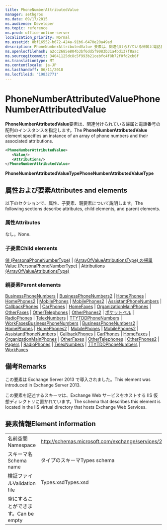 ```yaml
---
title: PhoneNumberAttributedValue
manager: sethgros
ms.date: 09/17/2015
ms.audience: Developer
ms.topic: reference
ms.prod: office-online-server
localization_priority: Normal
ms.assetid: 8bf16552-b672-424a-91b6-6470e20a49ad
description: PhoneNumberAttributedValue 要素は、関連付けられている帰属と電話番号の配列のインスタンスを指定します。
ms.openlocfilehash: a2cc2685e804b3bf6dd5f9083b31a4bd137f8aac
ms.sourcegitcommit: 34041125dc8c5f993b21cebfc4f8b72f0fd2cb6f
ms.translationtype: MT
ms.contentlocale: ja-JP
ms.lasthandoff: 06/11/2018
ms.locfileid: "19832771"
---
```

# <a name="phonenumberattributedvalue"></a><span data-ttu-id="9564f-103">PhoneNumberAttributedValue</span><span class="sxs-lookup"><span data-stu-id="9564f-103">PhoneNumberAttributedValue</span></span>

<span data-ttu-id="9564f-104">**PhoneNumberAttributedValue**要素は、関連付けられている帰属と電話番号の配列のインスタンスを指定します。</span><span class="sxs-lookup"><span data-stu-id="9564f-104">The **PhoneNumberAttributedValue** element specifies an instance of an array of phone numbers and their associated attributions.</span></span> 
  
```XML
<PhoneNumberAttributedValue>
   <Value/>
   <Attributions/>
</PhoneNumberAttributedValue>
```

 <span data-ttu-id="9564f-105">**PhoneNumberAttributedValueType**</span><span class="sxs-lookup"><span data-stu-id="9564f-105">**PhoneNumberAttributedValueType**</span></span>
## <a name="attributes-and-elements"></a><span data-ttu-id="9564f-106">属性および要素</span><span class="sxs-lookup"><span data-stu-id="9564f-106">Attributes and elements</span></span>

<span data-ttu-id="9564f-107">以下のセクションで、属性、子要素、親要素について説明します。</span><span class="sxs-lookup"><span data-stu-id="9564f-107">The following sections describe attributes, child elements, and parent elements.</span></span>
  
### <a name="attributes"></a><span data-ttu-id="9564f-108">属性</span><span class="sxs-lookup"><span data-stu-id="9564f-108">Attributes</span></span>

<span data-ttu-id="9564f-109">なし。</span><span class="sxs-lookup"><span data-stu-id="9564f-109">None.</span></span>
  
### <a name="child-elements"></a><span data-ttu-id="9564f-110">子要素</span><span class="sxs-lookup"><span data-stu-id="9564f-110">Child elements</span></span>

<span data-ttu-id="9564f-111">[値 (PersonaPhoneNumberType)](value-personaphonenumbertype.md) | [(ArrayOfValueAttributionsType) の帰属](attributions-arrayofvalueattributionstype.md)</span><span class="sxs-lookup"><span data-stu-id="9564f-111">[Value (PersonaPhoneNumberType)](value-personaphonenumbertype.md) | [Attributions (ArrayOfValueAttributionsType)](attributions-arrayofvalueattributionstype.md)</span></span>
  
### <a name="parent-elements"></a><span data-ttu-id="9564f-112">親要素</span><span class="sxs-lookup"><span data-stu-id="9564f-112">Parent elements</span></span>

<span data-ttu-id="9564f-113">[BusinessPhoneNumbers](businessphonenumbers.md) | [BusinessPhoneNumbers2](businessphonenumbers2.md) | [HomePhones](homephones.md) | [HomePhones2](homephones2.md) | [MobilePhones](mobilephones.md) | [MobilePhones2](mobilephones2.md) | [AssistantPhoneNumbers](assistantphonenumbers.md)  |  [CallbackPhones](callbackphones.md) | [CarPhones](carphones.md) | [HomeFaxes](homefaxes.md) | [OrganizationMainPhones](organizationmainphones.md) | [OtherFaxes](otherfaxes.md) | [OtherTelephones](othertelephones.md)  |  [OtherPhones2](otherphones2.md) | [ポケットベル](pagers.md) | [RadioPhones](radiophones.md) | [TelexNumbers](telexnumbers.md) | [TTYTDDPhoneNumbers](ttytddphonenumbers.md) | [WorkFaxes](workfaxes.md)</span><span class="sxs-lookup"><span data-stu-id="9564f-113">[BusinessPhoneNumbers](businessphonenumbers.md) | [BusinessPhoneNumbers2](businessphonenumbers2.md) | [HomePhones](homephones.md) | [HomePhones2](homephones2.md) | [MobilePhones](mobilephones.md) | [MobilePhones2](mobilephones2.md) | [AssistantPhoneNumbers](assistantphonenumbers.md) | [CallbackPhones](callbackphones.md) | [CarPhones](carphones.md) | [HomeFaxes](homefaxes.md) | [OrganizationMainPhones](organizationmainphones.md) | [OtherFaxes](otherfaxes.md) | [OtherTelephones](othertelephones.md) | [OtherPhones2](otherphones2.md) | [Pagers](pagers.md) | [RadioPhones](radiophones.md) | [TelexNumbers](telexnumbers.md) | [TTYTDDPhoneNumbers](ttytddphonenumbers.md) | [WorkFaxes](workfaxes.md)</span></span>
  
## <a name="remarks"></a><span data-ttu-id="9564f-114">備考</span><span class="sxs-lookup"><span data-stu-id="9564f-114">Remarks</span></span>

<span data-ttu-id="9564f-115">この要素は Exchange Server 2013 で導入されました。</span><span class="sxs-lookup"><span data-stu-id="9564f-115">This element was introduced in Exchange Server 2013.</span></span>
  
<span data-ttu-id="9564f-116">この要素を記述するスキーマは、Exchange Web サービスをホストする IIS 仮想ディレクトリに置かれています。</span><span class="sxs-lookup"><span data-stu-id="9564f-116">The schema that describes this element is located in the IIS virtual directory that hosts Exchange Web Services.</span></span>
  
## <a name="element-information"></a><span data-ttu-id="9564f-117">要素情報</span><span class="sxs-lookup"><span data-stu-id="9564f-117">Element information</span></span>

|||
|:-----|:-----|
|<span data-ttu-id="9564f-118">名前空間</span><span class="sxs-lookup"><span data-stu-id="9564f-118">Namespace</span></span>  <br/> |http://schemas.microsoft.com/exchange/services/2006/types  <br/> |
|<span data-ttu-id="9564f-119">スキーマ名</span><span class="sxs-lookup"><span data-stu-id="9564f-119">Schema name</span></span>  <br/> |<span data-ttu-id="9564f-120">タイプのスキーマ</span><span class="sxs-lookup"><span data-stu-id="9564f-120">Types schema</span></span>  <br/> |
|<span data-ttu-id="9564f-121">検証ファイル</span><span class="sxs-lookup"><span data-stu-id="9564f-121">Validation file</span></span>  <br/> |<span data-ttu-id="9564f-122">Types.xsd</span><span class="sxs-lookup"><span data-stu-id="9564f-122">Types.xsd</span></span>  <br/> |
|<span data-ttu-id="9564f-123">空にすることができます。</span><span class="sxs-lookup"><span data-stu-id="9564f-123">Can be empty</span></span>  <br/> ||
   

